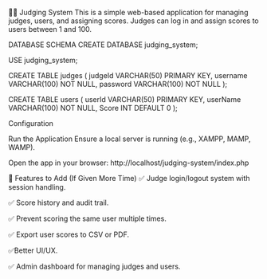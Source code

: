 🧑‍⚖️ Judging System
This is a simple web-based application for managing judges, users, and assigning scores. Judges can log in and assign scores to users between 1 and 100.

DATABASE SCHEMA
CREATE DATABASE judging_system;

USE judging_system;

CREATE TABLE judges (
  judgeId VARCHAR(50) PRIMARY KEY,
  username VARCHAR(100) NOT NULL,
  password VARCHAR(100) NOT NULL
);

CREATE TABLE users (
  userId VARCHAR(50) PRIMARY KEY,
  userName VARCHAR(100) NOT NULL,
  Score INT DEFAULT 0
);

Configuration
<?php
$host = "localhost";
$user = "root";
$password = "";
$database = "judging_system";

$conn = mysqli_connect($host, $user, $password, $database);

if (!$conn) {
  die("Connection failed: " . mysqli_connect_error());
}
?>
Run the Application
Ensure a local server is running (e.g., XAMPP, MAMP, WAMP).

Open the app in your browser:
http://localhost/judging-system/index.php

🚀 Features to Add (If Given More Time)
✅ Judge login/logout system with session handling.

✅ Score history and audit trail.

✅ Prevent scoring the same user multiple times.

✅ Export user scores to CSV or PDF.

✅Better UI/UX.

✅ Admin dashboard for managing judges and users.

